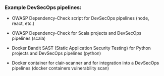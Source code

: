 ### Example DevSecOps pipelines:

- OWASP Dependency-Check script for DevSecOps pipelines (node, react, etc.)

- OWASP Dependency-Check for Scala projects and DevSecOps pipelines (scala)

- Docker Bandit SAST (Static Application Security Testing) for Python projects and DevSecOps pipelines (python)

- Docker container for clair-scanner and for integration into a DevSecOps pipelines (docker containers vulnerability scan)
